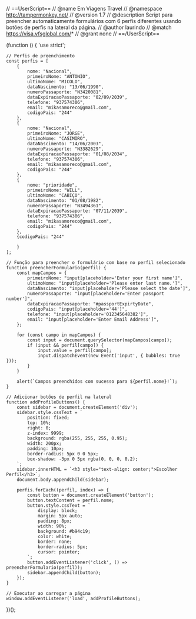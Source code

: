 // ==UserScript==
// @name         Em Viagens Travel
// @namespace    http://tampermonkey.net/
// @version      1.7
// @description  Script para preencher automaticamente formulários com 6 perfis diferentes usando botões de perfis na lateral da página.
// @author       laurindo
// @match        https://visa.vfsglobal.com/*
// @grant        none
// ==/UserScript==

(function () {
    'use strict';

    // Perfis de preenchimento
    const perfis = [
        {
            nome: "Nacional",
            primeiroNome: "ANTONIO",
            ultimoNome: "MICOLO",
            dataNascimento: "13/06/1990",
            numeroPassaporte: "N3420081",
            dataExpiracaoPassaporte: "02/09/2039",
            telefone: "937574306",
            email: "mikasamoreco@gmail.com",
            codigoPais: "244"
        },
        {
            nome: "Nacional",
            primeiroNome: "JORGE",
            ultimoNome: "CASIMIRO",
            dataNascimento: "14/06/2003",
            numeroPassaporte: "N3382629",
            dataExpiracaoPassaporte: "01/08/2034",
            telefone: "937574306",
            email: "mikasamoreco@gmail.com",
            codigoPais: "244"
        },
        {
            nome: "prioridade",
            primeiroNome: "WILL",
            ultimoNome: "CABIÇO",
            dataNascimento: "01/08/1982",
            numeroPassaporte: "N3494361",
            dataExpiracaoPassaporte: "07/11/2039",
            telefone: "937574306",
            email: "mikasamoreco@gmail.com",
            codigoPais: "244"
        },
        {codigoPais: "244"

        }
    ];

    // Função para preencher o formulário com base no perfil selecionado
    function preencherFormulario(perfil) {
        const mapCampos = {
            primeiroNome: "input[placeholder='Enter your first name']",
            ultimoNome: "input[placeholder='Please enter last name.']",
            dataNascimento: "input[placeholder='Please select the date']",
            numeroPassaporte: "input[placeholder='Enter passport number']",
            dataExpiracaoPassaporte: "#passportExpirtyDate",
            codigoPais: "input[placeholder='44']",
            telefone: "input[placeholder='012345648382']",
            email: "input[placeholder='Enter Email Address']",
        };

        for (const campo in mapCampos) {
            const input = document.querySelector(mapCampos[campo]);
            if (input && perfil[campo]) {
                input.value = perfil[campo];
                input.dispatchEvent(new Event('input', { bubbles: true }));
            }
        }

        alert(`Campos preenchidos com sucesso para ${perfil.nome}!`);
    }

    // Adicionar botões de perfil na lateral
    function addProfileButtons() {
        const sidebar = document.createElement('div');
        sidebar.style.cssText = `
            position: fixed;
            top: 10%;
            right: 0;
            z-index: 9999;
            background: rgba(255, 255, 255, 0.95);
            width: 200px;
            padding: 10px;
            border-radius: 5px 0 0 5px;
            box-shadow: -3px 0 5px rgba(0, 0, 0, 0.2);
        `;
        sidebar.innerHTML = `<h3 style="text-align: center;">Escolher Perfil</h3>`;
        document.body.appendChild(sidebar);

        perfis.forEach((perfil, index) => {
            const button = document.createElement('button');
            button.textContent = perfil.nome;
            button.style.cssText = `
                display: block;
                margin: 5px auto;
                padding: 8px;
                width: 90%;
                background: #b94c19;
                color: white;
                border: none;
                border-radius: 5px;
                cursor: pointer;
            `;
            button.addEventListener('click', () => preencherFormulario(perfil));
            sidebar.appendChild(button);
        });
    }

    // Executar ao carregar a página
    window.addEventListener('load', addProfileButtons);
})();
